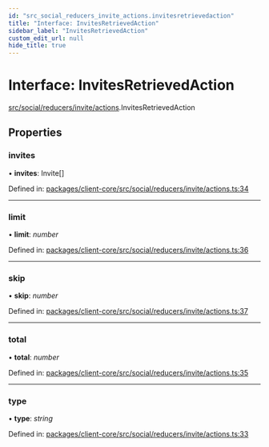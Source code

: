```yaml
---
id: "src_social_reducers_invite_actions.invitesretrievedaction"
title: "Interface: InvitesRetrievedAction"
sidebar_label: "InvitesRetrievedAction"
custom_edit_url: null
hide_title: true
---
```


# Interface: InvitesRetrievedAction

[src/social/reducers/invite/actions](../modules/src_social_reducers_invite_actions.md).InvitesRetrievedAction

## Properties

### invites

• **invites**: Invite[]

Defined in: [packages/client-core/src/social/reducers/invite/actions.ts:34](https://github.com/xr3ngine/xr3ngine/blob/716a06460/packages/client-core/src/social/reducers/invite/actions.ts#L34)

___

### limit

• **limit**: *number*

Defined in: [packages/client-core/src/social/reducers/invite/actions.ts:36](https://github.com/xr3ngine/xr3ngine/blob/716a06460/packages/client-core/src/social/reducers/invite/actions.ts#L36)

___

### skip

• **skip**: *number*

Defined in: [packages/client-core/src/social/reducers/invite/actions.ts:37](https://github.com/xr3ngine/xr3ngine/blob/716a06460/packages/client-core/src/social/reducers/invite/actions.ts#L37)

___

### total

• **total**: *number*

Defined in: [packages/client-core/src/social/reducers/invite/actions.ts:35](https://github.com/xr3ngine/xr3ngine/blob/716a06460/packages/client-core/src/social/reducers/invite/actions.ts#L35)

___

### type

• **type**: *string*

Defined in: [packages/client-core/src/social/reducers/invite/actions.ts:33](https://github.com/xr3ngine/xr3ngine/blob/716a06460/packages/client-core/src/social/reducers/invite/actions.ts#L33)
